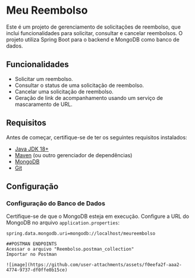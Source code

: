 # Meu Reembolso

Este é um projeto de gerenciamento de solicitações de reembolso, que inclui funcionalidades para solicitar, consultar e cancelar reembolsos. O projeto utiliza Spring Boot para o backend e MongoDB como banco de dados.

## Funcionalidades

- Solicitar um reembolso.
- Consultar o status de uma solicitação de reembolso.
- Cancelar uma solicitação de reembolso.
- Geração de link de acompanhamento usando um serviço de mascaramento de URL.

## Requisitos

Antes de começar, certifique-se de ter os seguintes requisitos instalados:

- [Java JDK 18+](https://www.oracle.com/java/technologies/javase-downloads.html)
- [Maven](https://maven.apache.org/download.cgi) (ou outro gerenciador de dependências)
- [MongoDB](https://www.mongodb.com/try/download/community)
- [Git](https://git-scm.com/book/en/v2/Getting-Started-Installing-Git)

## Configuração

### Configuração do Banco de Dados

Certifique-se de que o MongoDB esteja em execução. Configure a URL do MongoDB no arquivo `application.properties`:

```properties
spring.data.mongodb.uri=mongodb://localhost/meureembolso

##POSTMAN ENDPOINTS
Acessar o arquivo "Reembolso.postman_collection"
Importar no Postman

![image](https://github.com/user-attachments/assets/f0eefa2f-aaa2-4774-9737-df0ffe0b15ce)





